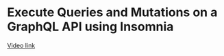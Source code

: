 # Execute Queries and Mutations on a GraphQL API using Insomnia

[Video link](https://www.egghead.io/lessons/graphql-execute-queries-and-mutations-on-a-graphql-api-using-insomnia?pl=building-a-news-app-with-react-native-graphql-and-typescript-08814691)

<TimeStamp start="00:00" end="00:00">



</TimeStamp>
